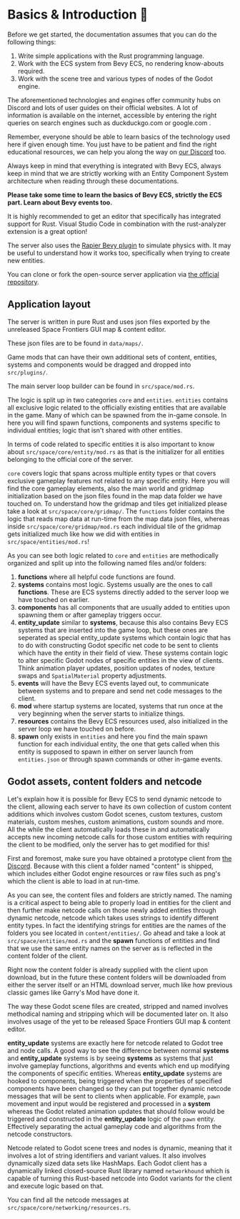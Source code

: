 # Basics & Introduction 🌌

Before we get started, the documentation assumes that you can do the following things:
1. Write simple applications with the Rust programming language.
2. Work with the ECS system from Bevy ECS, no rendering know-abouts required.
3. Work with the scene tree and various types of nodes of the Godot engine.

The aforementioned technologies and engines offer community hubs on Discord and lots of user guides on their official websites. A lot of information is available on the internet, accessible by entering the right queries on search engines such as duckduckgo.com or google.com .

Remember, everyone should be able to learn basics of the technology used here if given enough time. You just have to be patient and find the right educational resources, we can help you along the way on [our Discord](discord.gg/yypmun9ctt) too.

Always keep in mind that everything is integrated with Bevy ECS, always keep in mind that we are strictly working with an Entity Component System architecture when reading through these documentations.

**Please take some time to learn the basics of Bevy ECS, strictly the ECS part. Learn about Bevy events too.**

It is highly recommended to get an editor that specifically has integrated support for Rust. Visual Studio Code in combination with the rust-analyzer extension is a great option!

The server also uses the [Rapier Bevy plugin](https://rapier.rs/docs/user_guides/bevy_plugin/rigid_bodies) to simulate physics with. It may be useful to understand how it works too, specifically when trying to create new entities. 

You can clone or fork the open-source server application via [the official repository](https://github.com/starwolves/space).

## Application layout

The server is written in pure Rust and uses json files exported by the unreleased Space Frontiers GUI map & content editor.

These json files are to be found in `data/maps/`.

Game mods that can have their own additional sets of content, entities, systems and components would be dragged and dropped into `src/plugins/`.

The main server loop builder can be found in `src/space/mod.rs`.

The logic is split up in two categories `core` and `entities`. `entities` contains all exclusive logic related to the officially existing entities that are available in the game. Many of which can be spawned from the in-game console. In here you will find spawn functions, components and systems specific to individual entities; logic that isn't shared with other entities.

In terms of code related to specific entities it is also important to know about `src/space/core/entity/mod.rs` as that is the initializer for all entities belonging to the official core of the server.

`core` covers logic that spans across multiple entity types or that covers exclusive gameplay features not related to any specific entity. Here you will find the core gameplay elements, also the main world and gridmap initialization based on the json files found in the map data folder we have touched on. To understand how the gridmap and tiles get initialized please take a look at `src/space/core/gridmap/`. The `functions` folder contains the logic that reads map data at run-time from the map data json files, whereas inside `src/space/core/gridmap/mod.rs` each individual tile of the gridmap gets initialized much like how we did with entities in `src/space/entities/mod.rs`!

As you can see both logic related to `core` and `entities` are methodically organized and split up into the following named files and/or folders:
1. **functions** where all helpful code functions are found.
2. **systems** contains most logic. Systems usually are the ones to call **functions**. These are ECS systems directly added to the server loop we have touched on earlier.
3. **components** has all components that are usually added to entities upon spawning them or after gameplay triggers occur.
4. **entity_update** similar to **systems**, because this also contains Bevy ECS systems that are inserted into the game loop, but these ones are seperated as special entity_update systems which contain logic that has to do with constructing Godot specific net code to be sent to clients which have the entity in their field of view. These systems contain logic to alter specific Godot nodes of specific entities in the view of clients. Think animation player updates, position updates of nodes, texture swaps and `SpatialMaterial` property adjustments.
5. **events** will have the Bevy ECS events layed out, to communicate between systems and to prepare and send net code messages to the client.
6. **mod** where startup systems are located, systems that run once at the very beginning when the server starts to initialize things.
7. **resources** contains the Bevy ECS resources used, also initialized in the server loop we have touched on before.
8. **spawn** only exists in `entities` and here you find the main spawn function for each individual entity, the one that gets called when this entity is supposed to spawn in either on server launch from `entities.json` or through spawn commands or other in-game events.

## Godot assets, content folders and netcode

Let's explain how it is possible for Bevy ECS to send dynamic netcode to the client, allowing each server to have its own collection of custom content additions which involves custom Godot scenes, custom textures, custom materials, custom meshes, custom animations, custom sounds and more. All the while the client automatically loads these in and automatically accepts new incoming netcode calls for those custom entities with requiring the client to be modified, only the server has to get modified for this!

First and foremost, make sure you have obtained a prototype client from [the Discord](discord.gg/yypmun9ctt). Because with this client a folder named "content" is shipped, which includes either Godot engine resources or raw files such as png's which the client is able to load in at run-time.

As you can see, the content files and folders are strictly named. The naming is a critical aspect to being able to properly load in entities for the client and then further make netcode calls on those newly added entities through dynamic netcode, netcode which takes uses strings to identify different entity types. In fact the identifying strings for entities are the names of the folders you see located in `content/entities/`. Go ahead and take a look at `src/space/entities/mod.rs` and the **spawn** functions of entities and find that we use the same entity names on the server as is reflected in the content folder of the client.

Right now the content folder is already supplied with the client upon download, but in the future these content folders will be downloaded from either the server itself or an HTML download server, much like how previous classic games like Garry's Mod have done it.

The way these Godot scene files are created, stripped and named involves methodical naming and stripping which will be documented later on. It also involves usage of the yet to be released Space Frontiers GUI map & content editor.

**entity_update** systems are exactly here for netcode related to Godot tree and node calls. A good way to see the difference between normal **systems** and **entity_update** systems is by seeing **systems** as systems that just involve gameplay functions, algorithms and events which end up modifying the components of specific entities. Whereas **entity_update** systems are hooked to components, being triggered when the properties of specified components have been changed so they can put together dynamic netcode messages that will be sent to clients when applicable.
For example, `pawn` movement and input would be registered and processed in a **system** whereas the Godot related animation updates that should follow would be triggered and constructed in the **entity_update** logic of the `pawn` entity. Effectively separating the actual gameplay code and algorithms from the netcode constructors.

Netcode related to Godot scene trees and nodes is dynamic, meaning that it involves a lot of string identifiers and variant values. It also involves dynamically sized data sets like HashMaps.
Each Godot client has a dynamically linked closed-source Rust library named `networkhound` which is capable of turning this Rust-based netcode into Godot variants for the client and execute logic based on that.

You can find all the netcode messages at `src/space/core/networking/resources.rs`.
